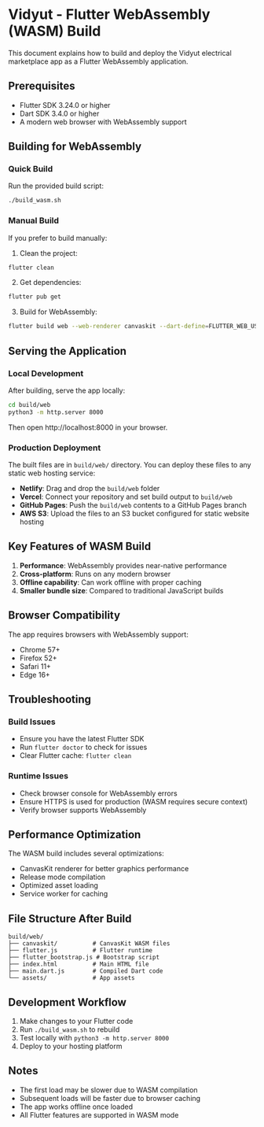 # Vidyut - Flutter WebAssembly (WASM) Build

This document explains how to build and deploy the Vidyut electrical marketplace app as a Flutter WebAssembly application.

## Prerequisites

- Flutter SDK 3.24.0 or higher
- Dart SDK 3.4.0 or higher
- A modern web browser with WebAssembly support

## Building for WebAssembly

### Quick Build
Run the provided build script:
```bash
./build_wasm.sh
```

### Manual Build
If you prefer to build manually:

1. Clean the project:
```bash
flutter clean
```

2. Get dependencies:
```bash
flutter pub get
```

3. Build for WebAssembly:
```bash
flutter build web --web-renderer canvaskit --dart-define=FLUTTER_WEB_USE_SKIA=true --release
```

## Serving the Application

### Local Development
After building, serve the app locally:
```bash
cd build/web
python3 -m http.server 8000
```
Then open http://localhost:8000 in your browser.

### Production Deployment
The built files are in `build/web/` directory. You can deploy these files to any static web hosting service:

- **Netlify**: Drag and drop the `build/web` folder
- **Vercel**: Connect your repository and set build output to `build/web`
- **GitHub Pages**: Push the `build/web` contents to a GitHub Pages branch
- **AWS S3**: Upload the files to an S3 bucket configured for static website hosting

## Key Features of WASM Build

1. **Performance**: WebAssembly provides near-native performance
2. **Cross-platform**: Runs on any modern browser
3. **Offline capability**: Can work offline with proper caching
4. **Smaller bundle size**: Compared to traditional JavaScript builds

## Browser Compatibility

The app requires browsers with WebAssembly support:
- Chrome 57+
- Firefox 52+
- Safari 11+
- Edge 16+

## Troubleshooting

### Build Issues
- Ensure you have the latest Flutter SDK
- Run `flutter doctor` to check for issues
- Clear Flutter cache: `flutter clean`

### Runtime Issues
- Check browser console for WebAssembly errors
- Ensure HTTPS is used for production (WASM requires secure context)
- Verify browser supports WebAssembly

## Performance Optimization

The WASM build includes several optimizations:
- CanvasKit renderer for better graphics performance
- Release mode compilation
- Optimized asset loading
- Service worker for caching

## File Structure After Build

```
build/web/
├── canvaskit/          # CanvasKit WASM files
├── flutter.js          # Flutter runtime
├── flutter_bootstrap.js # Bootstrap script
├── index.html          # Main HTML file
├── main.dart.js        # Compiled Dart code
└── assets/             # App assets
```

## Development Workflow

1. Make changes to your Flutter code
2. Run `./build_wasm.sh` to rebuild
3. Test locally with `python3 -m http.server 8000`
4. Deploy to your hosting platform

## Notes

- The first load may be slower due to WASM compilation
- Subsequent loads will be faster due to browser caching
- The app works offline once loaded
- All Flutter features are supported in WASM mode 
